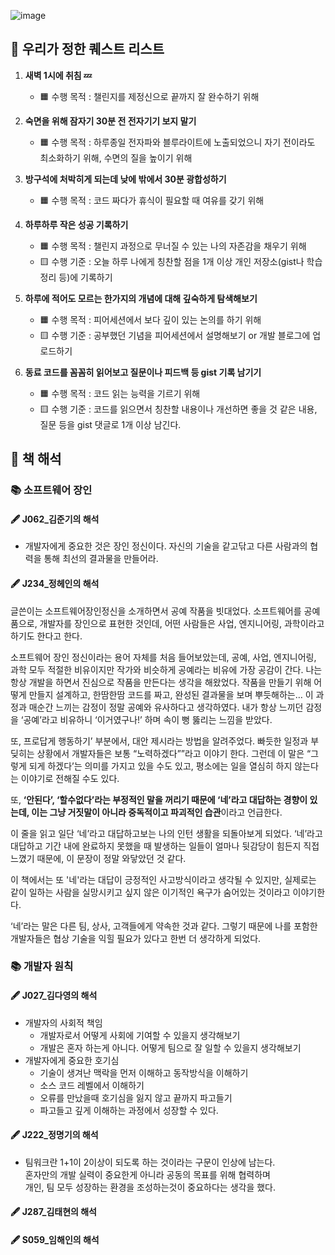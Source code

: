 ![image](https://i.pinimg.com/originals/d1/42/d8/d142d89bfa82d392ecac4455354fce32.jpg)

## 💬 우리가 정한 퀘스트 리스트

1. **새벽 1시에 취침 💤**
   - 🟧 수행 목적 : 챌린지를 제정신으로 끝까지 잘 완수하기 위해
     
2. **숙면을 위해 잠자기 30분 전 전자기기 보지 말기**
   - 🟧 수행 목적 : 하루종일 전자파와 블루라이트에 노출되었으니 자기 전이라도 최소화하기 위해, 수면의 질을 높이기 위해
     
3. **방구석에 처박히게 되는데 낮에 밖에서 30분 광합성하기**
   - 🟧 수행 목적 : 코드 짜다가 휴식이 필요할 때 여유를 갖기 위해
     
4. **하루하루 작은 성공 기록하기**
   - 🟧 수행 목적 : 챌린지 과정으로 무너질 수 있는 나의 자존감을 채우기 위해
   - 🟨 수행 기준 : 오늘 하루 나에게 칭찬할 점을 1개 이상 개인 저장소(gist나 학습정리 등)에 기록하기
   
5. **하루에 적어도 모르는 한가지의 개념에 대해 깊숙하게 탐색해보기**
    - 🟧 수행 목적 : 피어세션에서 보다 깊이 있는 논의를 하기 위해
    - 🟨 수행 기준 : 공부했던 기념을 피어세션에서 설명해보기 or 개발 블로그에 업로드하기
      
6. **동료 코드를 꼼꼼히 읽어보고 질문이나 피드백 등 gist 기록 남기기**
   - 🟧 수행 목적 : 코드 읽는 능력을 기르기 위해
   - 🟨 수행 기준 : 코드를 읽으면서 칭찬할 내용이나 개선하면 좋을 것 같은 내용, 질문 등을 gist 댓글로 1개 이상 남긴다.

## 📖 책 해석

### 📚 소프트웨어 장인

#### 🖋 J062_김준기의 해석
- 개발자에게 중요한 것은 장인 정신이다. 자신의 기술을 같고닦고 다른 사람과의 협력을 통해 최선의 결과물을 만들어라. 

#### 🖋 J234_정헤인의 해석
글쓴이는 소프트웨어장인정신을 소개하면서 공예 작품을 빗대었다.
소프트웨어를 공예품으로, 개발자를 장인으로 표현한 것인데, 어떤 사람들은 사업, 엔지니어링, 과학이라고 하기도 한다고 한다.

소프트웨어 장인 정신이라는 용어 자체를 처음 들어보았는데, 공예, 사업, 엔지니어링, 과학 모두 적절한 비유이지만 작가와 비슷하게 공예라는 비유에 가장 공감이 간다.
나는 항상 개발을 하면서 진심으로 작품을 만든다는 생각을 해왔었다. 작품을 만들기 위해 어떻게 만들지 설계하고, 한땀한땀 코드를 짜고, 완성된 결과물을 보며 뿌듯해하는…
이 과정과 매순간 느끼는 감정이 정말 공예와 유사하다고 생각하였다. 내가 항상 느끼던 감정을 ‘공예’라고 비유하니 ‘이거였구나!’ 하며 속이 뻥 뚫리는 느낌을 받았다.

또, 프로답게 행동하기’ 부분에서, 대안 제시라는 방법을 알려주었다.
빠듯한 일정과 부딪히는 상황에서 개발자들은 보통 “노력하겠다””라고 이야기 한다.
그런데 이 말은 “그렇게 되게 하겠다’는 의미를 가지고 있을 수도 있고, 평소에는 일을 열심히 하지 않는다는 이야기로 전해질 수도 있다.

또, **‘안된다’, ‘할수없다’라는 부정적인 말을 꺼리기 때문에 ‘네’라고 대답하는 경향이 있는데, 이는 그냥 거짓말이 아니라 중독적이고 파괴적인 습관**이라고 언급한다.

이 줄을 읽고 일단 ‘네’라고 대답하고보는 나의 인턴 생활을 되돌아보게 되었다. ‘네’라고 대답하고 기간 내에 완료하지 못했을 때 발생하는 일들이 얼마나 뒷감당이 힘든지 직접 느꼈기 때문에, 이 문장이 정말 와닿았던 것 같다.

이 책에서는 또 '네'라는 대답이 긍정적인 사고방식이라고 생각될 수 있지만, 실제로는 같이 일하는 사람을 실망시키고 싶지 않은 이기적인 욕구가 숨어있는 것이라고 이야기한다.

‘네’라는 말은 다른 팀, 상사, 고객들에게 약속한 것과 같다. 그렇기 때문에 나를 포함한 개발자들은 협상 기술을 익힐 필요가 있다고 한번 더 생각하게 되었다.

### 📚 개발자 원칙

#### 🖋 J027_김다영의 해석
- 개발자의 사회적 책임 
    - 개발자로서 어떻게 사회에 기여할 수 있을지 생각해보기
    - 개발은 혼자 하는게 아니다. 어떻게 팀으로 잘 일할 수 있을지 생각해보기
- 개발자에게 중요한 호기심
    - 기술이 생겨난 맥락을 먼저 이해하고 동작방식을 이해하기
    - 소스 코드 레벨에서 이해하기
    - 오류를 만났을때 호기심을 잃지 않고 끝까지 파고들기
    - 파고들고 깊게 이해하는 과정에서 성장할 수 있다. 

#### 🖋 J222_정명기의 해석
- 팀워크란 1+1이 2이상이 되도록 하는 것이라는 구문이 인상에 남는다.  
  혼자만의 개발 실력이 중요한게 아니라 공동의 목표를 위해 협력하며  
  개인, 팀 모두 성장하는 환경을 조성하는것이 중요하다는 생각을 했다.
#### 🖋 J287_김태현의 해석

#### 🖋 S059_임해인의 해석

